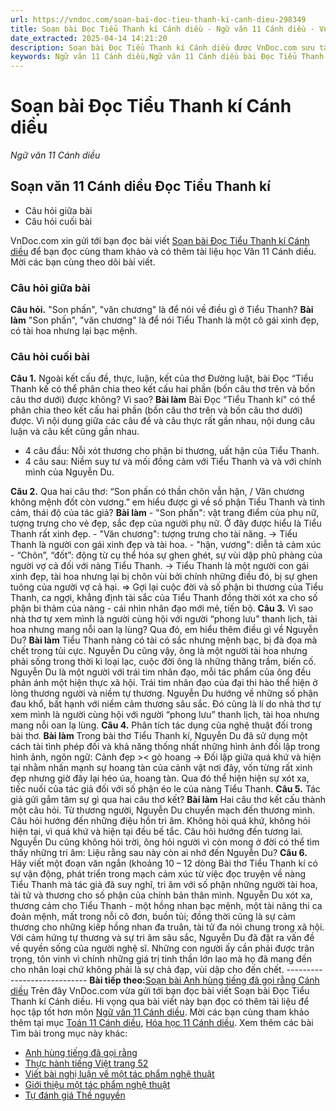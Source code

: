 ```yaml
---
url: https://vndoc.com/soan-bai-doc-tieu-thanh-ki-canh-dieu-298349
title: Soạn bài Đọc Tiểu Thanh kí Cánh diều - Ngữ văn 11 Cánh diều - VnDoc.com
date_extracted: 2025-04-14 14:21:20
description: Soạn bài Đọc Tiểu Thanh kí Cánh diều được VnDoc.com sưu tầm và xin gửi tới bạn đọc cùng tham khảo nhé.
keywords: Ngữ văn 11 Cánh diều,Ngữ văn 11 Cánh diều bài Đọc Tiểu Thanh kí,Soạn văn 11 Cánh diều,văn 11 Cánh diều,soạn văn 11,soạn bài 11 cánh diều,ngữ văn 11 cd,Soạn bài Đọc Tiểu Thanh kí Cánh diều,Soạn bài Đọc Tiểu Thanh kí,Soạn văn Đọc Tiểu Thanh kí,Đọc Tiểu Thanh kí
---
```


# Soạn bài Đọc Tiểu Thanh kí Cánh diều
 _Ngữ văn 11 Cánh diều_
## Soạn văn 11 Cánh diều Đọc Tiểu Thanh kí
  * Câu hỏi giữa bài
  * Câu hỏi cuối bài

VnDoc.com xin gửi tới bạn đọc bài viết [Soạn bài Đọc Tiểu Thanh kí Cánh diều](<https://vndoc.com/soan-bai-doc-tieu-thanh-ki-canh-dieu-298349>) để bạn đọc cùng tham khảo và có thêm tài liệu học Văn 11 Cánh diều. Mời các bạn cùng theo dõi bài viết.
### Câu hỏi giữa bài
**Câu hỏi.** "Son phấn", "văn chương" là để nói về điều gì ở Tiểu Thanh?
**Bài làm**
"Son phấn", "văn chương" là để nói Tiểu Thanh là một cô gái xinh đẹp, có tài hoa nhưng lại bạc mệnh.
### Câu hỏi cuối bài
**Câu 1.** Ngoài kết cấu đề, thực, luận, kết của thơ Đường luật, bài Đọc “Tiểu Thanh kế có thể phân chia theo kết cấu hai phần \(bốn câu thơ trên và bốn câu thơ dưới\) được không? Vì sao?
**Bài làm**
Bài Đọc “Tiểu Thanh kí" có thể phân chia theo kết cấu hai phần \(bốn câu thơ trên và bốn câu thơ dưới\) được. Vì nội dung giữa các câu đề và câu thực rất gần nhau, nội dung câu luận và câu kết cũng gần nhau.
  * 4 câu đầu: Nỗi xót thương cho phận bi thương, uất hận của Tiểu Thanh.
  * 4 câu sau: Niềm suy tư và mối đồng cảm với Tiểu Thanh và và với chính mình của Nguyễn Du.

**Câu 2.** Qua hai câu thơ: “Son phấn có thần chôn vẫn hận, / Văn chương không mệnh đốt còn vương.” em hiểu được gì về số phận Tiểu Thanh và tình cảm, thái độ của tác giả?
**Bài làm**
\- "Son phấn": vật trang điểm của phụ nữ, tượng trưng cho vẻ đẹp, sắc đẹp của người phụ nữ. Ở đây được hiểu là Tiểu Thanh rất xinh đẹp.
\- "Văn chương": tượng trưng cho tài năng.
-> Tiểu Thanh là người con gái xinh đẹp và tài hoa.
\- "hận, vương": diễn tả cảm xúc
\- “Chôn”, “đốt”: động từ cụ thể hóa sự ghen ghét, sự vùi dập phũ phàng của người vợ cả đối với nàng Tiểu Thanh.
-> Tiểu Thanh là một người con gái xinh đẹp, tài hoa nhưng lại bị chôn vùi bởi chính những điều đó, bị sự ghen tuông của người vợ cả hại.
=> Gợi lại cuộc đời và số phận bi thương của Tiểu Thanh, ca ngợi, khẳng định tài sắc của Tiểu Thanh đồng thời xót xa cho số phận bi thảm của nàng - cái nhìn nhân đạo mới mẻ, tiến bộ.
**Câu 3.** Vì sao nhà thơ tự xem mình là người cùng hội với người “phong lưu” thanh lịch, tài hoa nhưng mang nỗi oan lạ lùng? Qua đó, em hiểu thêm điều gì về Nguyễn Du?
**Bài làm**
Tiểu Thanh nàng có tài có sắc nhưng mệnh bạc, bị đà đọa mà chết trong tủi cực. Nguyễn Du cũng vậy, ông là một người tài hoa nhưng phải sống trong thời kì loại lạc, cuộc đời ông là những thăng trầm, biến cố. Nguyễn Du là một người với trái tim nhân đạo, mỗi tác phẩm của ông đều phản ánh một hiện thực xã hội. Trái tim nhân đạo của đại thi hào thể hiện ở lòng thương người và niềm tự thương. Nguyễn Du hướng về những số phận đau khổ, bất hạnh với niềm cảm thương sâu sắc. Đó cũng là lí do nhà thơ tự xem mình là người cùng hội với người “phong lưu” thanh lịch, tài hoa nhưng mang nỗi oan lạ lùng.
**Câu 4.** Phân tích tác dụng của nghệ thuật đối trong bài thơ.
**Bài làm**
Trong bài thơ Tiểu Thanh kí, Nguyễn Du đã sử dụng một cách tài tình phép đối và khả năng thống nhất những hình ảnh đối lập trong hình ảnh, ngôn ngữ:
Cảnh đẹp >< gò hoang -> Đối lập giữa quá khứ và hiện tại nhằm nhấn mạnh sự hoang tàn của cảnh vật nơi đây, vốn từng rất xinh đẹp nhưng giờ đây lại héo úa, hoang tàn. Qua đó thể hiện hiện sự xót xa, tiếc nuối của tác giả đối với số phận éo le của nàng Tiểu Thanh.
**Câu 5.** Tác giả gửi gắm tâm sự gì qua hai câu thơ kết?
**Bài làm**
Hai câu thơ kết cấu thành một câu hỏi. Từ thương người, Nguyễn Du chuyển mạch đến thương mình. Câu hỏi hướng đến những điệu hồn tri âm. Không hỏi quá khứ, không hỏi hiện tại, vì quá khứ và hiện tại đều bế tắc. Câu hỏi hướng đến tương lai. Nguyễn Du cũng không hỏi trời, ông hỏi người vì còn mong ở đời có thể tìm thấy những tri âm: Liệu rằng sau này còn ai nhớ đến Nguyễn Du?
**Câu 6.** Hãy viết một đoạn văn ngắn \(khoảng 10 – 12 dòng
Bài thơ Tiểu Thanh kí có sự vận động, phát triển trong mạch cảm xúc từ việc đọc truyện về nàng Tiểu Thanh mà tác giả đã suy nghĩ, tri âm với số phận những người tài hoa, tài tử và thương cho số phận của chính bản thân mình. Nguyễn Du xót xa, thương cảm cho Tiểu Thanh - một hồng nhan bạc mệnh, một tài năng thi ca đoản mệnh, mất trong nỗi cô đơn, buồn tủi; đồng thời cũng là sự cảm thương cho những kiếp hồng nhan đa truân, tài tử đa nói chung trong xã hội. Với cảm hứng tự thương và sự tri âm sâu sắc, Nguyễn Du đã đặt ra vấn đề về quyền sống của người nghệ sĩ. Những con người ấy cần phải được trân trọng, tôn vinh vì chính những giá trị tinh thần lớn lao mà họ đã mang đến cho nhân loại chứ không phải là sự chà đạp, vùi dập cho đến chết.
\----------------------------
**Bài tiếp theo:**[Soạn bài Anh hùng tiếng đã gọi rằng Cánh diều](<https://vndoc.com/soan-bai-anh-hung-tieng-da-goi-rang-canh-dieu-298354>)
Trên đây VnDoc.com vừa gửi tới bạn đọc bài viết Soạn bài Đọc Tiểu Thanh kí Cánh diều. Hi vọng qua bài viết này bạn đọc có thêm tài liệu để học tập tốt hơn môn [Ngữ văn 11 Cánh diều](<https://vndoc.com/ngu-van-11-canh-dieu>). Mời các bạn cùng tham khảo thêm tại mục [Toán 11 Cánh diều](<https://vndoc.com/toan-11-canh-dieu>), [Hóa học 11 Cánh diều](<https://vndoc.com/hoa-hoc-11-canh-dieu>).
Xem thêm các bài Tìm bài trong mục này khác:
  * [Anh hùng tiếng đã gọi rằng](</soan-bai-anh-hung-tieng-da-goi-rang-canh-dieu-298354>)
  * [Thực hành tiếng Việt trang 52](</soan-bai-thuc-hanh-tieng-viet-trang-52-canh-dieu-298357>)
  * [Viết bài nghị luận về một tác phẩm nghệ thuật](</soan-bai-viet-bai-nghi-luan-ve-mot-tac-pham-nghe-thuat-canh-dieu-298359>)
  * [Giới thiệu một tác phẩm nghệ thuật](</soan-bai-gioi-thieu-mot-tac-pham-nghe-thuat-canh-dieu-298361>)
  * [Tự đánh giá Thề nguyền](</soan-bai-tu-danh-gia-the-nguyen-canh-dieu-298365>)


